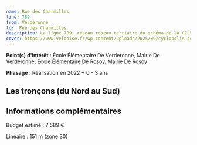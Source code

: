 ```yaml
---
name: Rue des Charmilles
line: 789
from: Verderonne
to:  Rue des Charmilles 
description: La ligne 789, réseau reseau tertiaire du schéma de la CCLVD (tronçon 189) concerne Verderonne - Rue des Charmilles
cover: https://www.velooise.fr/wp-content/uploads/2025/09/cyclopolis-cclvd-189.jpg
---
```


**Point(s) d'intérêt** : École Élémentaire De Verderonne, Mairie De Verderonne, École Élémentaire De Rosoy, Mairie De Rosoy

**Phasage** : Réalisation en 2022 + 0 - 3 ans

## Les tronçons (du Nord au Sud)

## Informations complémentaires

Budget estimé :  7 589 € 

Linéaire : 151 m (zone 30)

